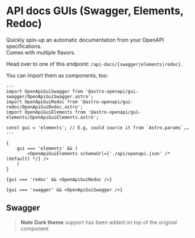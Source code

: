 # API docs GUIs (Swagger, Elements, Redoc)

Quickly spin-up an automatic documentation from your OpenAPI specifications.  
Comes with multiple flavors.

<!-- more -->

Head over to one of this endpoint: `/api-docs/{swagger|elements|redoc}`.

You can import them as components, too:

```astro
---
import OpenApiGuiSwagger from '@astro-openapi/gui-swagger/OpenApiGuiSwagger.astro';
import OpenApiGuiRedoc from '@astro-openapi/gui-redoc/OpenApiGuiRedoc.astro';
import OpenApiGuiElements from '@astro-openapi/gui-elements/OpenApiGuiElements.astro';

const gui = 'elements'; // E.g, could source it from `Astro.params`,…
---

{
	gui === 'elements' && (
		<OpenApiGuiElements schemaUrl={'./api/openapi.json' /* (default) */} />
	)
}

{gui === 'redoc' && <OpenApiGuiRedoc />}

{gui === 'swagger' && <OpenApiGuiSwagger />}
```

## Swagger

<!-- prettier-ignore -->
> **Note**
> **Dark theme** support has been added on top of the original component
